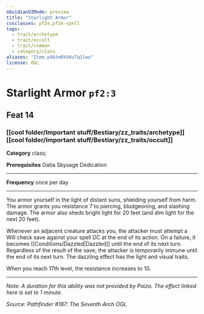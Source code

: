 ```yaml
---
obsidianUIMode: preview
title: "Starlight Armor"
cssclasses: pf2e,pf2e-spell
tags:
  - trait/archetype
  - trait/occult
  - trait/common
  - category/class
aliases: "Item.p9AtmRk9XuTq1lwo"
license: OGL
---
```

# Starlight Armor `pf2:3`
## Feat 14
### [[cool folder/Important stuff/Bestiary/zz_traits/archetype]][[cool folder/Important stuff/Bestiary/zz_traits/occult]]

**Category** class; 



**Prerequisites** Oatia Skysage Dedication
* * *
**Frequency** once per day

* * *

You armor yourself in the light of distant suns, shielding yourself from harm. The armor grants you resistance 7 to piercing, bludgeoning, and slashing damage. The armor also sheds bright light for 20 feet (and dim light for the next 20 feet).

Whenever an adjacent creature attacks you, the attacker must attempt a Will check save against your spell DC at the end of its action. On a failure, it becomes [[Conditions/Dazzled|Dazzled]] until the end of its next turn. Regardless of the result of the save, the attacker is temporarily immune until the end of its next turn. The dazzling effect has the light and visual traits.

When you reach 17th level, the resistance increases to 10.

* * *

_Note: A duration for this ability was not provided by Paizo. The effect linked here is set to 1 minute._

*Source: Pathfinder #187: The Seventh Arch*
*OGL*